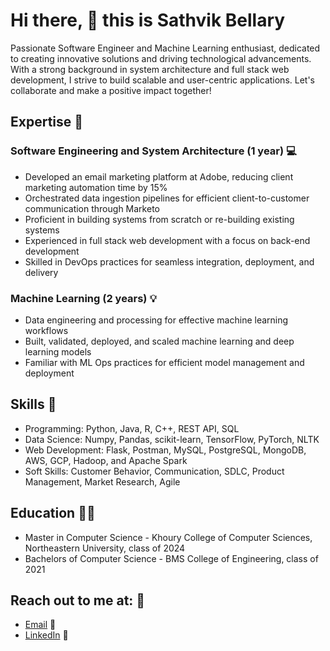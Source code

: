 # Hi there, 👋 this is Sathvik Bellary

Passionate Software Engineer and Machine Learning enthusiast, dedicated to creating innovative solutions and driving technological advancements. With a strong background in system architecture and full stack web development, I strive to build scalable and user-centric applications. Let's collaborate and make a positive impact together!

## Expertise :briefcase:

### Software Engineering and System Architecture (1 year) :computer:

- Developed an email marketing platform at Adobe, reducing client marketing automation time by 15%
- Orchestrated data ingestion pipelines for efficient client-to-customer communication through Marketo
- Proficient in building systems from scratch or re-building existing systems
- Experienced in full stack web development with a focus on back-end development
- Skilled in DevOps practices for seamless integration, deployment, and delivery


### Machine Learning (2 years) :bulb:

- Data engineering and processing for effective machine learning workflows
- Built, validated, deployed, and scaled machine learning and deep learning models
- Familiar with ML Ops practices for efficient model management and deployment

## Skills :wrench:

- Programming: Python, Java, R, C++, REST API, SQL
- Data Science: Numpy, Pandas, scikit-learn, TensorFlow, PyTorch, NLTK
- Web Development: Flask, Postman, MySQL, PostgreSQL, MongoDB, AWS, GCP, Hadoop, and Apache Spark
- Soft Skills: Customer Behavior, Communication, SDLC, Product Management, Market Research, Agile


## Education :man_student:

- Master in Computer Science - Khoury College of Computer Sciences, Northeastern University, class of 2024
- Bachelors of Computer Science - BMS College of Engineering, class of 2021

## Reach out to me at: :vulcan_salute:

- [Email](mailto:sathvikbellary12@gmail.com) :email:
- [LinkedIn](https://www.linkedin.com/in/sathvik-bk/) :tea:
